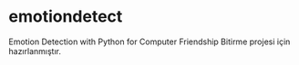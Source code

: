 # emotiondetect
Emotion Detection with Python for Computer Friendship
Bitirme projesi için hazırlanmıştır.
